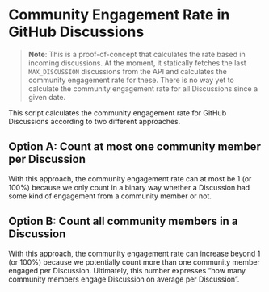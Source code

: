 # Community Engagement Rate in GitHub Discussions

> **Note**: This is a proof-of-concept that calculates the rate based in incoming discussions. At the moment, it statically fetches the last `MAX_DISCUSSION` discussions from the API and calculates the community engagement rate for these. There is no way yet to calculate the community engagement rate for all Discussions since a given date.

This script calculates the community engagement rate for GitHub Discussions according to two different approaches.

## Option A: Count at most one community member per Discussion

With this approach, the community engagement rate can at most be 1 (or 100%) because we only count in a binary way whether a Discussion had some kind of engagement from a community member or not.

## Option B:  Count all community members in a Discussion

With this approach, the community engagement rate can increase beyond 1 (or 100%) because we potentially count more than one community member engaged per Discussion. Ultimately, this number expresses “how many community members engage Discussion on average per Discussion”.